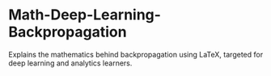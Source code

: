 # Math-Deep-Learning-Backpropagation
Explains the mathematics behind backpropagation using LaTeX, targeted for deep learning and analytics learners.

